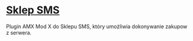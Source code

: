 # [Sklep SMS](https://sklep-sms.pl/)

Plugin AMX Mod X do Sklepu SMS, który umożliwia dokonywanie zakupow z serwera.

